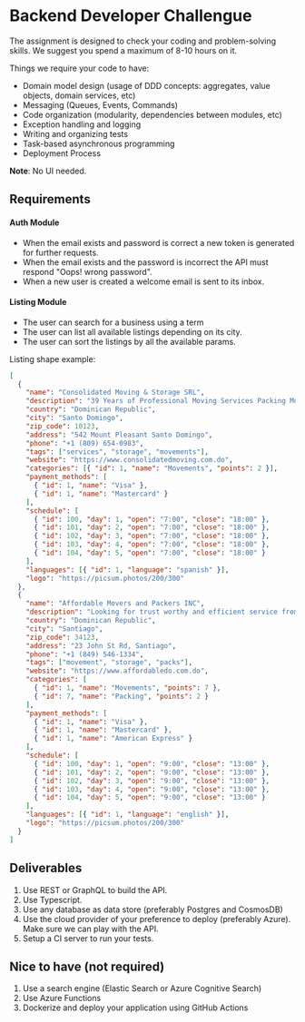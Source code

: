 # Backend Developer Challengue

The assignment is designed to check your coding and problem-solving skills. We suggest you spend a maximum of 8-10 hours on it.

Things we require your code to have:

- Domain model design (usage of DDD concepts: aggregates, value objects, domain services, etc)
- Messaging (Queues, Events, Commands)
- Code organization (modularity, dependencies between modules, etc)
- Exception handling and logging
- Writing and organizing tests
- Task-based asynchronous programming
- Deployment Process

**Note**: No UI needed.

## Requirements

#### Auth Module

- When the email exists and password is correct a new token is generated for further requests.
- When the email exists and the password is incorrect the API must respond "Oops! wrong password".
- When a new user is created a welcome email is sent to its inbox.

#### Listing Module

- The user can search for a business using a term
- The user can list all available listings depending on its city.
- The user can sort the listings by all the available params.

Listing shape example:

```json
[
  {
    "name": "Consolidated Moving & Storage SRL",
    "description": "39 Years of Professional Moving Services Packing Moving Storage Local & Long Distance Fully Licensed & Insured WSIB Certified Guaranteed Competitive Quotations",
    "country": "Dominican Republic",
    "city": "Santo Domingo",
    "zip_code": 10123,
    "address": "542 Mount Pleasant Santo Domingo",
    "phone": "+1 (809) 654-0983",
    "tags": ["services", "storage", "movements"],
    "website": "https://www.consolidatedmoving.com.do",
    "categories": [{ "id": 1, "name": "Movements", "points": 2 }],
    "payment_methods": [
      { "id": 1, "name": "Visa" },
      { "id": 1, "name": "Mastercard" }
    ],
    "schedule": [
      { "id": 100, "day": 1, "open": "7:00", "close": "18:00" },
      { "id": 101, "day": 2, "open": "7:00", "close": "18:00" },
      { "id": 102, "day": 3, "open": "7:00", "close": "18:00" },
      { "id": 103, "day": 4, "open": "7:00", "close": "18:00" },
      { "id": 104, "day": 5, "open": "7:00", "close": "18:00" }
    ],
    "languages": [{ "id": 1, "language": "spanish" }],
    "logo": "https://picsum.photos/200/300"
  },
  {
    "name": "Affordable Movers and Packers INC",
    "description": "Looking for trust worthy and efficient service from local movers? You won’t be disappointed by our team of Affordable Movers! With the help of our professional movers, you will be ensured of an efficient relocation.",
    "country": "Dominican Republic",
    "city": "Santiago",
    "zip_code": 34123,
    "address": "23 John St Rd, Santiago",
    "phone": "+1 (849) 546-1334",
    "tags": ["movement", "storage", "packs"],
    "website": "https://www.affordabledo.com.do",
    "categories": [
      { "id": 1, "name": "Movements", "points": 7 },
      { "id": 7, "name": "Packing", "points": 2 }
    ],
    "payment_methods": [
      { "id": 1, "name": "Visa" },
      { "id": 1, "name": "Mastercard" },
      { "id": 1, "name": "American Express" }
    ],
    "schedule": [
      { "id": 100, "day": 1, "open": "9:00", "close": "13:00" },
      { "id": 101, "day": 2, "open": "9:00", "close": "13:00" },
      { "id": 102, "day": 3, "open": "9:00", "close": "13:00" },
      { "id": 103, "day": 4, "open": "9:00", "close": "13:00" },
      { "id": 104, "day": 5, "open": "9:00", "close": "13:00" }
    ],
    "languages": [{ "id": 1, "language": "english" }],
    "logo": "https://picsum.photos/200/300"
  }
]
```

## Deliverables

1. Use REST or GraphQL to build the API.
2. Use Typescript.
3. Use any database as data store (preferably Postgres and CosmosDB)
4. Use the cloud provider of your preference to deploy (preferably Azure). Make sure we can play with the API. 
5. Setup a CI server to run your tests.

## Nice to have (not required)

1. Use a search engine (Elastic Search or Azure Cognitive Search)
2. Use Azure Functions
3. Dockerize and deploy your application using GitHub Actions
